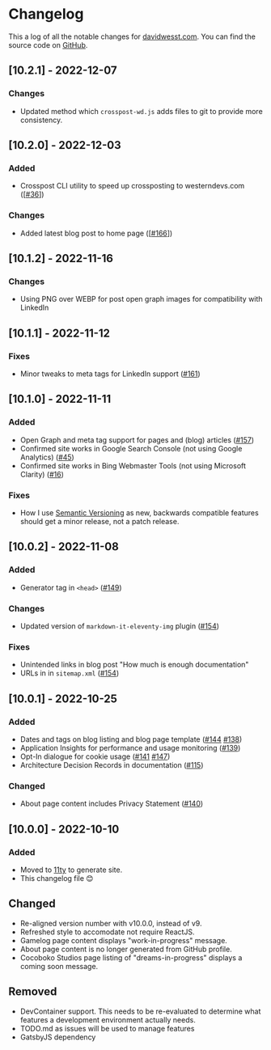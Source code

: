# Changelog
This a log of all the notable changes for [davidwesst.com](https://www.davidwesst.com/). You can find the source code on [GitHub](https://github.com/davidwesst/website).

## [10.2.1] - 2022-12-07
### Changes
- Updated method which `crosspost-wd.js` adds files to git to provide more consistency.

## [10.2.0] - 2022-12-03
### Added
- Crosspost CLI utility to speed up crossposting to westerndevs.com ([[#36](https://github.com/davidwesst/website/issues/36)])

### Changes
- Added latest blog post to home page ([[#166](https://github.com/davidwesst/website/issues/166)])

## [10.1.2] - 2022-11-16
### Changes
- Using PNG over WEBP for post open graph images for compatibility with LinkedIn

## [10.1.1] - 2022-11-12
### Fixes
- Minor tweaks to meta tags for LinkedIn support ([#161](https://github.com/davidwesst/website/issues/161))

## [10.1.0] - 2022-11-11
### Added
- Open Graph and meta tag support for pages and (blog) articles ([#157](https://github.com/davidwesst/website/issues/157))
- Confirmed site works in Google Search Console (not using Google Analytics) ([#45](https://github.com/davidwesst/website/issues/45))
- Confirmed site works in Bing Webmaster Tools (not using Microsoft Clarity) ([#16](https://github.com/davidwesst/website/issues/16))

### Fixes
- How I use [Semantic Versioning](https://semver.org) as new, backwards compatible features should get a minor release, not a patch release.

## [10.0.2] - 2022-11-08
### Added
- Generator tag in `<head>` ([#149](https://github.com/davidwesst/website/issues/149))

### Changes
- Updated version of `markdown-it-eleventy-img` plugin ([#154](https://github.com/davidwesst/website/issues/154))

### Fixes
- Unintended links in blog post "How much is enough documentation"
- URLs in in `sitemap.xml` ([#154](https://github.com/davidwesst/website/issues/154))

## [10.0.1] - 2022-10-25
### Added
- Dates and tags on blog listing and blog page template ([#144](https://github.com/davidwesst/website/issues/144) [#138](https://github.com/davidwesst/website/issues/138))
- Application Insights for performance and usage monitoring ([#139](https://github.com/davidwesst/website/issues/139))
- Opt-In dialogue for cookie usage ([#141](https://github.com/davidwesst/website/issues/141) [#147](https://github.com/davidwesst/website/issues/147))
- Architecture Decision Records in documentation ([#115](https://github.com/davidwesst/website/issues/115))

### Changed
- About page content includes Privacy Statement ([#140](https://github.com/davidwesst/website/issues/140))

## [10.0.0] - 2022-10-10
### Added
- Moved to [11ty](https://11ty.dev) to generate site.
- This changelog file 😊

## Changed
- Re-aligned version number with v10.0.0, instead of v9.
- Refreshed style to accomodate not require ReactJS.
- Gamelog page content displays "work-in-progress" message.
- About page content is no longer generated from GitHub profile.
- Cocoboko Studios page listing of "dreams-in-progress" displays a coming soon message.

## Removed
- DevContainer support. This needs to be re-evaluated to determine what features a development environment actually needs.
- TODO.md as issues will be used to manage features
- GatsbyJS dependency

